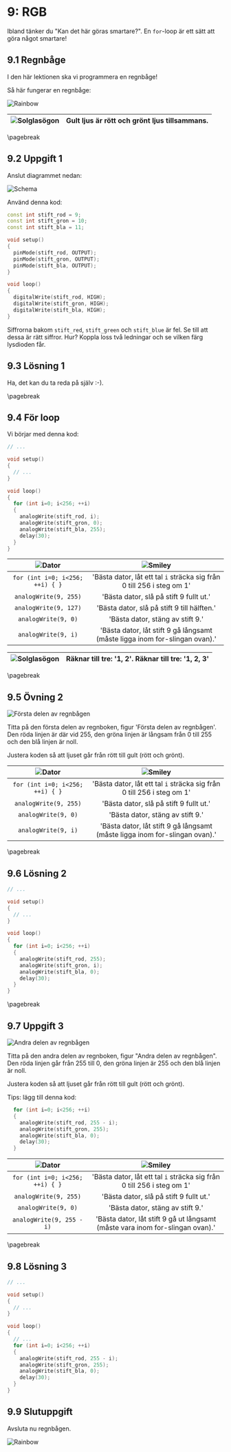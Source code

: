 # 9: RGB

Ibland tänker du "Kan det här göras smartare?".
En `for`-loop är ett sätt att göra något smartare!

## 9.1 Regnbåge

I den här lektionen ska vi programmera en regnbåge!

Så här fungerar en regnbåge:

![Rainbow](1c_MeerKleurFadeMetFor_regenboog.png)

![Solglasögon](EmojiSunglasses.png) | Gult ljus är rött och grönt ljus tillsammans.
:-------------:|:----------------------------------------:

\pagebreak

## 9.2 Uppgift 1

Anslut diagrammet nedan:

![Schema](1c_MeerKleurFadeMetFor.png)

Använd denna kod:

```c++
const int stift_rod = 9;
const int stift_gron = 10;
const int stift_bla = 11;

void setup()
{
  pinMode(stift_rod, OUTPUT);
  pinMode(stift_gron, OUTPUT);
  pinMode(stift_bla, OUTPUT);
}

void loop()
{
  digitalWrite(stift_rod, HIGH);
  digitalWrite(stift_gron, HIGH);
  digitalWrite(stift_bla, HIGH);
}
```

Siffrorna bakom `stift_red`, `stift_green` och `stift_blue` är fel.
Se till att dessa är rätt siffror.
Hur? Koppla loss två ledningar och se vilken färg lysdioden får.

## 9.3 Lösning 1

Ha, det kan du ta reda på själv :-).

\pagebreak

## 9.4 För loop

Vi börjar med denna kod:

```c++
// ...

void setup()
{
  // ...
}

void loop()
{
  for (int i=0; i<256; ++i)
  {
    analogWrite(stift_rod, i);
    analogWrite(stift_gron, 0);
    analogWrite(stift_bla, 255);
    delay(30);
  }
}
```

![Dator](EmojiComputer.png) | ![Smiley](EmojiSmiley.png)
:-------------:|:----------------------------------------:
`for (int i=0; i<256; ++i) { }`|'Bästa dator, låt ett tal `i` sträcka sig från 0 till 256 i steg om 1'
`analogWrite(9, 255)`|'Bästa dator, slå på stift 9 fullt ut.'
`analogWrite(9, 127)`|'Bästa dator, slå på stift 9 till hälften.'
`analogWrite(9, 0)`|'Bästa dator, stäng av stift 9.'
`analogWrite(9, i)`|'Bästa dator, låt stift 9 gå långsamt (måste ligga inom for-slingan ovan).'

![Solglasögon](EmojiSunglasses.png) | Räknar till tre: '1, 2'. Räknar till tre: '1, 2, 3'
:-------------:|:----------------------------------------:

\pagebreak

## 9.5 Övning 2

![Första delen av regnbågen](1c_MeerKleurFadeMetFor_regenboog_1.png)

Titta på den första delen av regnboken, figur 'Första delen av regnbågen'.
Den röda linjen är där vid 255, den gröna linjen är långsam
från 0 till 255 och den blå linjen är noll.

Justera koden så att ljuset går från rött till gult (rött och grönt).

![Dator](EmojiComputer.png) | ![Smiley](EmojiSmiley.png)
:-------------:|:----------------------------------------:
`for (int i=0; i<256; ++i) { }`|'Bästa dator, låt ett tal `i` sträcka sig från 0 till 256 i steg om 1'
`analogWrite(9, 255)`|'Bästa dator, slå på stift 9 fullt ut.'
`analogWrite(9, 0)`|'Bästa dator, stäng av stift 9.'
`analogWrite(9, i)`|'Bästa dator, låt stift 9 gå långsamt (måste ligga inom for-slingan ovan).'

\pagebreak

## 9.6 Lösning 2

```c++
// ...

void setup()
{
  // ...
}

void loop()
{
  for (int i=0; i<256; ++i)
  {
    analogWrite(stift_rod, 255);
    analogWrite(stift_gron, i);
    analogWrite(stift_bla, 0);
    delay(30);
  }
}
```

\pagebreak

## 9.7 Uppgift 3

![Andra delen av regnbågen](1c_MeerKleurFadeMetFor_regenboog_2.png)

Titta på den andra delen av regnboken, figur "Andra delen av regnbågen".
Den röda linjen går från 255 till 0, den gröna linjen är 255
och den blå linjen är noll.

Justera koden så att ljuset går från rött till gult (rött och grönt).

Tips: lägg till denna kod:

```c++
  for (int i=0; i<256; ++i)
  {
    analogWrite(stift_rod, 255 - i);
    analogWrite(stift_gron, 255);
    analogWrite(stift_bla, 0);
    delay(30);
  }
```

![Dator](EmojiComputer.png) | ![Smiley](EmojiSmiley.png)
:-------------:|:----------------------------------------:
`for (int i=0; i<256; ++i) { }`|'Bästa dator, låt ett tal `i` sträcka sig från 0 till 256 i steg om 1'
`analogWrite(9, 255)`|'Bästa dator, slå på stift 9 fullt ut.'
`analogWrite(9, 0)`|'Bästa dator, stäng av stift 9.'
`analogWrite(9, 255 - i)`|'Bästa dator, låt stift 9 gå ut långsamt (måste vara inom for-slingan ovan).'

\pagebreak

## 9.8 Lösning 3

```c++
// ...

void setup()
{
  // ...
}

void loop()
{
  // ...
  for (int i=0; i<256; ++i)
  {
    analogWrite(stift_rod, 255 - i);
    analogWrite(stift_gron, 255);
    analogWrite(stift_bla, 0);
    delay(30);
  }
}
```

## 9.9 Slutuppgift

Avsluta nu regnbågen.

![Rainbow](1c_MeerKleurFadeMetFor_regenboog.png)
